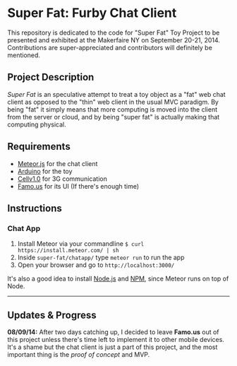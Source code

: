 Super Fat: Furby Chat Client
============================

This repository is dedicated to the code for "Super Fat" Toy Project to be presented and exhibited at the Makerfaire NY on September 20-21, 2014. Contributions are super-appreciated and contributors will definitely be mentioned.

Project Description
-------------------

*Super Fat* is an speculative attempt to treat a toy object as a "fat" web chat client as opposed to the "thin" web client in the usual MVC paradigm. By being "fat" it simply means that more computing is moved into the client from the server or cloud, and by being "super fat" is actually making that computing physical.

Requirements
------------

+ [Meteor.js](http://example.com/ "Meteor") for the chat client
+ [Arduino](http://arduino.cc/ "Arduino") for the toy
+ [Cellv1.0](http://www.sparqee.com/portfolio/sparqee-cell/ "Sparqee Cellv1.0") for 3G communication
+ [Famo.us](https://famo.us/ "Famo.us") for its UI (If there's enough time)

Instructions
------------

### Chat App ###

1. Install Meteor via your commandline  `$ curl https://install.meteor.com/ | sh`
2. Inside `super-fat/chatapp/` type `meteor run` to run the app
3. Open your browser and go to `http://localhost:3000/`

It's also a good idea to install [Node.js](http://nodejs.org/ "Node.js") and [NPM](https://www.npmjs.org/ "Node Packaging Manager"), since Meteor runs on top of Node.

---------------------------------------

Updates & Progress
------------------

**08/09/14:**
After two days catching up, I decided to leave **Famo.us** out of this project unless there's time left to implement it to other mobile devices. It's a shame but the chat client is just a part of this project, and the most important thing is the _proof of concept_ and MVP.





